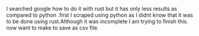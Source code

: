 I searched google how to do it with rust but it has only less results as compared to python .first I scraped using python as I didnt know that it was to be done using rust.Although it was incomplete I am trying to finish this.
now want to make to save as csv file.
